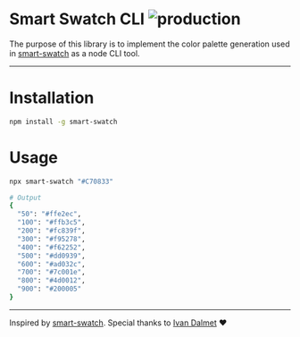 # Smart Swatch CLI ![production](https://github.com/chrisodicho/smart-swatch/actions/workflows/prod.workflow.yml/badge.svg)

The purpose of this library is to implement the color palette generation used in [smart-swatch](https://smart-swatch.netlify.app/) as a node CLI tool.

---

# Installation

```bash
npm install -g smart-swatch
```

# Usage

```bash
npx smart-swatch "#C70833"

# Output
{
  "50": "#ffe2ec",
  "100": "#ffb3c5",
  "200": "#fc839f",
  "300": "#f95278",
  "400": "#f62252",
  "500": "#dd0939",
  "600": "#ad032c",
  "700": "#7c001e",
  "800": "#4d0012",
  "900": "#200005"
}
```

---

Inspired by [smart-swatch](https://github.com/ivan-dalmet/smart-swatch). Special thanks to [Ivan Dalmet](https://ivan.dalmet.fr/) ❤️
